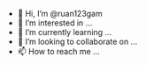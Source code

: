 - 👋 Hi, I’m @ruan123gam
- 👀 I’m interested in ...
- 🌱 I’m currently learning ...
- 💞️ I’m looking to collaborate on ...
- 📫 How to reach me ...

<!---
ruan123gameplay
/ruan123gam is a ✨ special ✨ repository because its `README.md` (this file) appears on your GitHub profile.
You can click the Preview link to take a look at your changes.
--->
